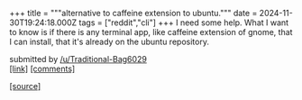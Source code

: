 +++
title = """alternative to caffeine extension to ubuntu."""
date = 2024-11-30T19:24:18.000Z
tags = ["reddit","cli"]
+++
I need some help. What I want to know is if there is any terminal app, like caffeine extension of gnome, that I can install, that it's already on the ubuntu repository.

submitted by [/u/Traditional-Bag6029](https://www.reddit.com/user/Traditional-Bag6029)  
[\[link\]](https://www.reddit.com/r/commandline/comments/1h3k5l9/alternative_to_caffeine_extension_to_ubuntu/) [\[comments\]](https://www.reddit.com/r/commandline/comments/1h3k5l9/alternative_to_caffeine_extension_to_ubuntu/)

[[source]](https://www.reddit.com/r/commandline/comments/1h3k5l9/alternative_to_caffeine_extension_to_ubuntu/)
